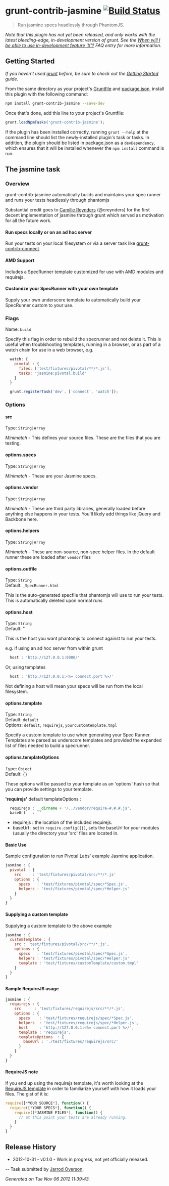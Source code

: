 # grunt-contrib-jasmine [![Build Status](https://secure.travis-ci.org/gruntjs/grunt-contrib-jasmine.png?branch=master)](http://travis-ci.org/gruntjs/grunt-contrib-jasmine)

> Run jasmine specs headlessly through PhantomJS.

_Note that this plugin has not yet been released, and only works with the latest bleeding-edge, in-development version of grunt. See the [When will I be able to use in-development feature 'X'?](https://github.com/gruntjs/grunt/blob/devel/docs/faq.md#when-will-i-be-able-to-use-in-development-feature-x) FAQ entry for more information._

## Getting Started
_If you haven't used [grunt][] before, be sure to check out the [Getting Started][] guide._

From the same directory as your project's [Gruntfile][Getting Started] and [package.json][], install this plugin with the following command:

```bash
npm install grunt-contrib-jasmine --save-dev
```

Once that's done, add this line to your project's Gruntfile:

```js
grunt.loadNpmTasks('grunt-contrib-jasmine');
```

If the plugin has been installed correctly, running `grunt --help` at the command line should list the newly-installed plugin's task or tasks. In addition, the plugin should be listed in package.json as a `devDependency`, which ensures that it will be installed whenever the `npm install` command is run.

[grunt]: http://gruntjs.com/
[Getting Started]: https://github.com/gruntjs/grunt/blob/devel/docs/getting_started.md
[package.json]: https://npmjs.org/doc/json.html


## The jasmine task

### Overview

grunt-contrib-jasmine automatically builds and maintains your spec runner and runs your tests headlessly through
phantomjs

Substantial credit goes to [Camille Reynders](http://creynders.be/) (@creynders) for the first decent implementation
of jasmine through grunt which served as motivation for all the future work.

#### Run specs locally or on an ad hoc server

Run your tests on your local filesystem or via a server task like [grunt-contrib-connect][].

#### AMD Support

Includes a SpecRunner template customized for use with AMD modules and requirejs.

#### Customize your SpecRunner with your own template

Supply your own underscore template to automatically build your SpecRunner custom to your use.

### Flags

Name: `build`

Specify this flag in order to rebuild the specrunner and not delete it. This is useful when troublshooting templates,
running in a browser, or as part of a watch chain for use in a web browser, e.g.

```js
  watch: {
    pivotal : {
      files: ['test/fixtures/pivotal/**/*.js'],
      tasks: 'jasmine:pivotal:build'
    }
  }
```

```js
  grunt.registerTask('dev', ['connect', 'watch']);
```

[grunt-contrib-connect]: https://github.com/gruntjs/grunt-contrib-connect



### Options

#### src
Type: `String|Array`

*Minimatch* - This defines your source files. These are the files that you are testing.

#### options.specs
Type: `String|Array`

*Minimatch* - These are your Jasmine specs.

#### options.vendor
Type: `String|Array`

*Minimatch* - These are third party libraries, generally loaded before anything else happens in your tests. You'll likely add things
like jQuery and Backbone here.

#### options.helpers
Type: `String|Array`

*Minimatch* - These are non-source, non-spec helper files. In the default runner these are loaded after `vendor` files

#### options.outfile
Type: `String`<br>
Default: `_SpecRunner.html`

This is the auto-generated specfile that phantomjs will use to run your tests. This is automatically deleted upon normal
runs

#### options.host
Type: `String`<br>
Default: ''

This is the host you want phantomjs to connect against to run your tests.

e.g. if using an ad hoc server from within grunt

```js
  host : 'http://127.0.0.1:8000/'
```

Or, using templates

```js
  host : 'http://127.0.0.1:<%= connect.port %>/'
```

Not defining a host will mean your specs will be run from the local filesystem.

#### options.template
Type: `String`<br>
Default: `default`<br>
Options: `default`, `requirejs`, `yourcustomtemplate.tmpl`

Specify a custom template to use when generating your Spec Runner. Templates are parsed as underscore templates and provided
the expanded list of files needed to build a specrunner.

#### options.templateOptions
Type: `Object`<br>
Default: `{}`

These options will be passed to your template as an 'options' hash so that you can provide settings to your template.

**'requirejs'** default templateOptions :

```js
  requirejs : __dirname + '/../vendor/require-#.#.#.js',
  baseUrl   : ''
```

- requirejs : the location of the included requirejs.
- baseUrl : set in `require.config({})`, sets the baseUrl for your modules (usually the directory your 'src' files are located in.




#### Basic Use

Sample configuration to run Pivotal Labs' example Jasmine application.

```js
jasmine : {
  pivotal : {
    src     : 'test/fixtures/pivotal/src/**/*.js'
    options : {
      specs   : 'test/fixtures/pivotal/spec/*Spec.js',
      helpers : 'test/fixtures/pivotal/spec/*Helper.js'
    }
  }
}
```

#### Supplying a custom template

Supplying a custom template to the above example

```js
jasmine : {
  customTemplate : {
    src : 'test/fixtures/pivotal/src/**/*.js',
    options : {
      specs   : 'test/fixtures/pivotal/spec/*Spec.js',
      helpers : 'test/fixtures/pivotal/spec/*Helper.js'
      template : 'test/fixtures/customTemplate/custom.tmpl'
    }
  }
}
```

#### Sample RequireJS usage

```js
jasmine : {
  requirejs : {
    src      : 'test/fixtures/requirejs/src/**/*.js',
    options : {
      specs    : 'test/fixtures/requirejs/spec/*Spec.js',
      helpers  : 'test/fixtures/requirejs/spec/*Helper.js',
      host     : 'http://127.0.0.1:<%= connect.port %>/',
      template : 'requirejs',
      templateOptions  : {
        baseUrl : './test/fixtures/requirejs/src/'
      }
    }
  }
}
```

#### RequireJS note

If you end up using the requirejs template, it's worth looking at the [RequireJS template](blob/master/tasks/jasmine/templates/RequireJSRunner.tmpl) in order to
familiarize yourself with how it loads your files. The gist of it is:

```js
require([*YOUR SOURCE*], function() {
  require([*YOUR SPECS*], function() {
    require([*JASMINE FILES*], function() {
      // at this point your tests are already running.
    }
  }
}
```


## Release History

 * 2012-10-31 - v0.1.0 - Work in progress, not yet officially released.

--
Task submitted by <a href="http://jarrodoverson.com">Jarrod Overson</a>.

*Generated on Tue Nov 06 2012 11:39:43.*
